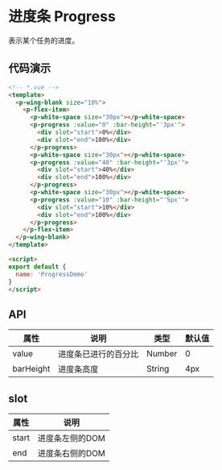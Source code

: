 # 进度条 Progress

表示某个任务的进度。

## 代码演示

```html
<!-- *.vue -->
<template>
  <p-wing-blank size="10%">
    <p-flex-item>
      <p-white-space size="30px"></p-white-space>
      <p-progress :value="0" :bar-height="'3px'">
        <div slot="start">0%</div>
        <div slot="end">100%</div>
      </p-progress>
      <p-white-space size="30px"></p-white-space>
      <p-progress :value="40" :bar-height="'3px'">
        <div slot="start">40%</div>
        <div slot="end">100%</div>
      </p-progress>
      <p-white-space size="30px"></p-white-space>
      <p-progress :value="10" :bar-height="'5px'">
        <div slot="start">10%</div>
        <div slot="end">100%</div>
      </p-progress>
    </p-flex-item>
  </p-wing-blank>
</template>

<script>
export default {
  name: 'ProgressDemo'
}
</script>
```

## API

| 属性 | 说明 | 类型 | 默认值 |
| --- | --- | --- | --- |
| value | 进度条已进行的百分比 | Number | 0 |
| barHeight | 进度条高度 | String | 4px |

## slot

| 属性 | 说明 |
| --- | --- |
| start | 进度条左侧的DOM |
| end | 进度条右侧的DOM |